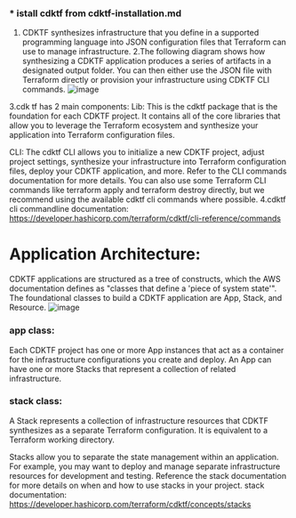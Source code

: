 ### * istall cdktf from cdktf-installation.md
1. CDKTF synthesizes infrastructure that you define in a supported programming language into JSON configuration files that Terraform can use to manage infrastructure.
2.The following diagram shows how synthesizing a CDKTF application produces a series of artifacts in a designated output folder. You can then either use the JSON file with Terraform directly or provision your infrastructure using CDKTF CLI commands. 
![image](https://github.com/deepaknreddy/Learn/assets/104769185/392635fb-1b85-49a4-aebc-6d00c93c9e64)

3.cdk tf has 2 main components:
Lib: This is the cdktf package that is the foundation for each CDKTF project. It contains all of the core libraries that allow you to leverage the Terraform ecosystem and synthesize your application into Terraform configuration files.

CLI: The cdktf CLI allows you to initialize a new CDKTF project, adjust project settings, synthesize your infrastructure into Terraform configuration files, deploy your CDKTF application, and more. Refer to the CLI commands documentation for more details. You can also use some Terraform CLI commands like terraform apply and terraform destroy directly, but we recommend using the available cdktf cli commands where possible.
4.cdktf cli commandline documentation: https://developer.hashicorp.com/terraform/cdktf/cli-reference/commands

# Application Architecture:
CDKTF applications are structured as a tree of constructs, which the AWS documentation defines as "classes that define a 'piece of system state'". The foundational classes to build a CDKTF application are App, Stack, and Resource.
![image](https://github.com/deepaknreddy/Learn/assets/104769185/f42252f1-82c6-4e80-ace3-ff1b52e3cb36)

### app class:
Each CDKTF project has one or more App instances that act as a container for the infrastructure configurations you create and deploy. An App can have one or more Stacks that represent a collection of related infrastructure.

### stack class:
A Stack represents a collection of infrastructure resources that CDKTF synthesizes as a separate Terraform configuration. It is equivalent to a Terraform working directory.

Stacks allow you to separate the state management within an application. For example, you may want to deploy and manage separate infrastructure resources for development and testing. Reference the stack documentation for more details on when and how to use stacks in your project.
stack documentation: https://developer.hashicorp.com/terraform/cdktf/concepts/stacks

### 
